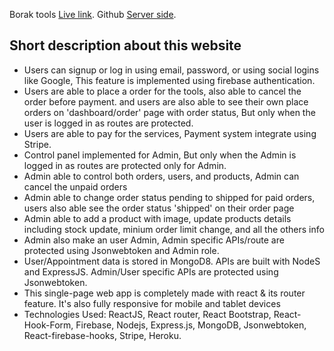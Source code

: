 Borak tools [Live link](https://borak-tools.web.app/).
Github [Server side](https://github.com/asadjulhas/Manufacturer-E-Commerce-Management-server).

## Short description about this website


* Users can signup or log in using email, password, or using social logins like Google, This feature is implemented using firebase authentication.
* Users are able to place a order for the tools, also able to cancel the order before payment. and users are also able to see their own place orders on 'dashboard/order' page with order status, But only when the user is logged in as routes are protected.
* Users are able to pay for the services, Payment system integrate using Stripe.
* Control panel implemented for Admin, But only when the Admin is logged in as routes are protected only for Admin. 
* Admin able to control both orders, users, and products, Admin can cancel the unpaid orders
* Admin able to change order status pending to shipped for paid orders, users also able see the order status 'shipped' on their order page
* Admin able to add a product with image, update products details including stock update, minium order limit change, and all the others info
* Admin also make an user Admin, Admin specific APIs/route are protected using Jsonwebtoken and Admin role.
* User/Appointment data is stored in MongoD8. APIs are built with NodeS and ExpressJS. Admin/User specific APIs are protected using Jsonwebtoken.
* This single-page web app is completely made with react & its router feature. It's also fully responsive for mobile and tablet devices
* Technologies Used: ReactJS, React router, React Bootstrap, React-Hook-Form, Firebase, Nodejs, Express.js, MongoDB, Jsonwebtoken, React-firebase-hooks, Stripe, Heroku.
